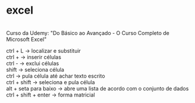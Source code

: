 # excel
<br>
Curso da Udemy: "Do Básico ao Avançado - O Curso Completo de Microsoft Excel" <br>

ctrl + L -> localizar e substituir <br>
ctrl + -> inserir células <br>
ctrl - -> exclui células <br>
shift -> seleciona célula <br>
ctrl -> pula célula até achar texto escrito <br>
ctrl + shift -> seleciona e pula célula <br>
alt + seta para baixo -> abre uma lista de acordo com o conjunto de dados <br>
ctrl + shift + enter -> forma matricial <br>
